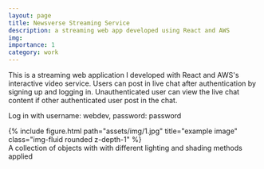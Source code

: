 ```yaml
---
layout: page
title: Newsverse Streaming Service
description: a streaming web app developed using React and AWS
img:
importance: 1
category: work
---
```


This is a streaming web application I developed with React and AWS's interactive video service. Users can post in live chat after authentication by signing up and logging in. Unauthenticated user can view the live chat content if other authenticated user post in the chat. 

Log in with username: webdev, password: password

<div class="row">
    <div class="col-sm mt-3 mt-md-0">
        {% include figure.html path="assets/img/1.jpg" title="example image" class="img-fluid rounded z-depth-1" %}
    </div>
</div>

<div class="caption">
    A collection of objects with with different lighting and shading methods applied
</div>
